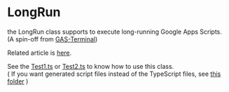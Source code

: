 # LongRun
the LongRun class supports to execute long-running Google Apps Scripts. (A spin-off from [GAS-Terminal](https://github.com/inclu-cat/GAS-Terminal))

Related article is [here](https://inclucat.wordpress.com/2021/07/20/an-easy-way-to-deal-with-google-apps-scripts-6-minute-limit/).

See the [Test1.ts](https://github.com/inclu-cat/LongRun/blob/main/src/test/Test1.ts) or [Test2.ts](https://github.com/inclu-cat/LongRun/blob/main/src/test/Test2.ts) to know how to use this class.  
( If you want generated script files instead of the TypeScript files, see [this folder](https://github.com/inclu-cat/LongRun/tree/main/generated-gs) )
